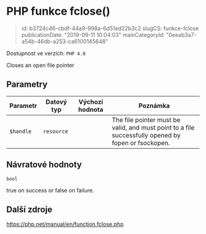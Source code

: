 PHP funkce fclose()
================================

> id: b3724c46-cbdf-44a9-998a-6d51ed22b3c2
> slugCS: funkce-fclose
> publicationDate: "2019-09-11 10:04:03"
> mainCategoryId: "0eeab3a7-a54b-46db-a253-ca6100145648"

Dostupnost ve verzích: `PHP 4.0`

Closes an open file pointer


Parametry
--------------

| Parametr | Datový typ | Výchozí hodnota | Poznámka |
|-----|-----|-----|-----|
| `$handle` | `resource` |  | The file pointer must be valid, and must point to a file successfully opened by fopen or fsockopen. |


Návratové hodnoty
----------------

`bool`

true on success or false on failure.

Další zdroje
------------

https://php.net/manual/en/function.fclose.php

